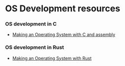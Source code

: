 # OS Development resources

### OS development in C
- [Making an Operating System with C and assembly](https://github.com/cfenollosa/os-tutorial)

### OS development in Rust
- [Making an Operating System with Rust](https://os.phil-opp.com/)

